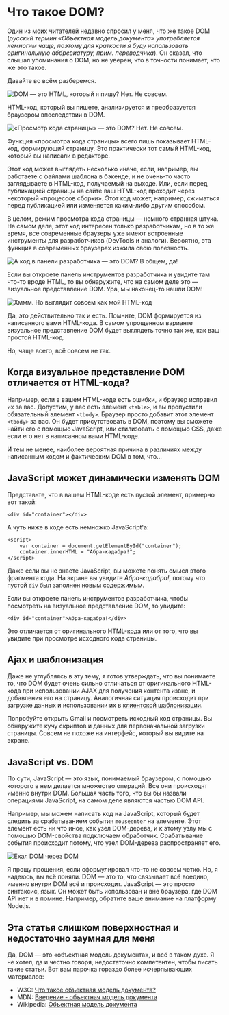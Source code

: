 # Что такое DOM?

Один из моих читателей недавно спросил у меня, что же такое DOM (*русский 
термин «Объектная модель документа» употребляется немногим чаще, поэтому для 
краткости я буду использовать оригинальную аббревиатуру, прим. переводчика*). 
Он сказал, что слышал упоминания о DOM, но не уверен, что в точности понимает, 
что же это такое.

Давайте во всём разберемся.

![DOM — это HTML, который я пишу? Нет. Не совсем.][Рисунок 1]

HTML-код, который вы пишете, анализируется и преобразуется 
браузером впоследствии в DOM.

![«Просмотр кода страницы» — это DOM? Нет. Не совсем.][Рисунок 2]

Функция «просмотра кода страницы» всего лишь показывает HTML-код, формирующий 
страницу. Это практически тот самый HTML-код, который вы написали в редакторе.

Этот код может выглядеть несколько иначе, если, например, вы работаете с 
файлами шаблона в бэкенде, и не очень-то часто заглядываете в HTML-код, 
получаемый на выходе. Или, если перед публикацией страницы на сайте ваш 
HTML-код проходит через некоторый «процессов сборки». Этот код может, 
например, сжиматься перед публикацией или изменяется каким-либо другим способом.

В целом, режим просмотра кода страницы — немного странная штука. На самом 
деле, этот код интересен только разработчикам, но в то же время, все 
современные браузеры уже имеют встроенные инструменты для разработчиков 
(DevTools и аналоги). Вероятно, эта функция в современных браузерах изжила свою полезность.

![А код в панели разработчика — это DOM? В общем, да!][Рисунок 3]

Если вы откроете панель инструментов разработчика и увидите там что-то вроде 
HTML, то вы обнаружите, что на самом деле это — визуальное представление DOM. 
Ура, мы наконец-то нашли DOM!

![Хммм. Но выглядит совсем как мой HTML-код][Рисунок 4]

Да, это действительно так и есть. Помните, DOM формируется из написанного вами 
HTML-кода. В самом упрощенном варианте визуальное представление DOM будет 
выглядеть точно так же, как ваш простой HTML-код.

Но, чаще всего, всё совсем не так.

## Когда визуальное представление DOM отличается от HTML-кода?

Например, если в вашем HTML-коде есть ошибки, и браузер исправил их за вас. 
Допустим, у вас есть элемент `<table>`, и вы пропустили обязательный элемент 
`<tbody>`. Браузер просто добавит этот элемент `<tbody>` за вас. Он будет 
присутствовать в DOM, поэтому вы сможете найти его с помощью JavaScript, или
стилизовать с помощью CSS, даже если его нет в написанном вами HTML-коде.

И тем не менее, наиболее вероятная причина в различиях между написанным кодом 
и фактическим DOM в том, что...

## JavaScript может динамически изменять DOM

Представьте, что в вашем HTML-коде есть пустой элемент, примерно вот такой:

	<div id="container"></div>
	
А чуть ниже в коде есть немножко JavaScript'а:

	<script>
		var container = document.getElementById("container");
		container.innerHTML = "Абра-кадабра!";
	</script>
	
Даже если вы не знаете JavaScript, вы можете понять смысл этого фрагмента 
кода. На экране вы увидите *Абра-кадабра!*, потому что пустой `div` был 
заполнен новым содержимым.

Если вы откроете панель инструментов разработчика, чтобы посмотреть на
визуальное представление DOM, то увидите:

	<div id="container">Абра-кадабра!</div>
	
Это отличается от оригинального HTML-кода или от того, что вы увидите при 
просмотре исходного кода страницы.

## Ajax и шаблонизация

Даже не углубляясь в эту тему, я готов утверждать, что вы понимаете то, что DOM
будет очень сильно отличаться от оригинального HTML-кода при использовании AJAX
для получения контента извне, и добавления его на страницу. Аналогичная 
ситуация происходит при загрузке данных и использовании их в [клиентской шаблонизации][1].

Попробуйте открыть Gmail и посмотреть исходный код страницы. Вы обнаружите 
кучу скриптов и данных для первоначальной загрузки страницы. Совсем не похоже 
на интерфейс, который вы видите на экране.

## JavaScript vs. DOM

По сути, JavaScript — это язык, понимаемый браузером, с помощью которого в нем 
делается множество операций. Все они происходят именно внутри DOM. Большая 
часть того, что вы бы назвали операциями JavaScript, на самом деле являются 
частью DOM API.

Например, мы можем написать код на JavaScript, который будет следить за 
срабатыванием события `mouseenter` на элементе. Этот элемент есть ни что иное, 
как узел DOM-дерева, и к этому узлу мы с помощью DOM-свойства подключаем 
обработчик. Срабатывание события происходит потому, что узел DOM-дерева 
распространяет его.

![Ехал DOM через DOM][Рисунок 5]

Я прощу прощения, если сформулировал что-то не совсем четко. Но, я надеюсь, вы 
всё поняли. DOM — это то, что связывает всё воедино, именно внутри DOM всё и 
происходит. JavaScript — это просто синтаксис, язык. Он может быть использован 
и вне браузера, где DOM API нет и в помине. Например, обратите ваше внимание 
на платформу Node.js.

## Эта статья слишком поверхностная и недостаточно заумная для меня

Да, DOM — это «объектная модель документа», и всё в таком духе. Я не хотел, да 
и честно говоря, недостаточно компетентен, чтобы писать такие статьи. Вот 
вам парочка гораздо более исчерпывающих материалов:

* W3C: [Что такое объектная модель документа?][2]
* MDN: [Введение - объектная модель документа][3]
* Wikipedia: [Объектная модель документа][4]

[1]: http://css-tricks.com/video-screencasts/127-basics-of-javascript-templating/
[2]: http://www.w3.org/TR/DOM-Level-2-Core/introduction.html
[3]: https://developer.mozilla.org/en-US/docs/DOM/DOM_Reference/Introduction
[4]: http://ru.wikipedia.org/wiki/Document_Object_Model

[Рисунок 1]: img/rus/is-html-the-dom.jpg
[Рисунок 2]: img/rus/view-source-no.jpg
[Рисунок 3]: img/rus/devtools-dom.jpg
[Рисунок 4]: img/rus/looks-like-html.jpg
[Рисунок 5]: img/rus/dom-dom-dom-dom.jpg
